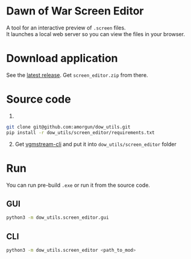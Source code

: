# Dawn of War Screen Editor
A tool for an interactive preview of `.screen` files.  
It launches a local web server so you can view the files in your browser.

# Download application
See the [latest release](https://github.com/amorgun/dow_utils/releases/tag/SE0.3).
Get `screen_editor.zip` from there.

# Source code
1. 
```bash
git clone git@github.com:amorgun/dow_utils.git
pip install -r dow_utils/screen_editor/requirements.txt
```
2. Get [vgmstream-cli](https://github.com/vgmstream/vgmstream) and put it into `dow_utils/screen_editor` folder

# Run
You can run pre-build `.exe` or run it from the source code.

## GUI
```bash
python3 -m dow_utils.screen_editor.gui
```

## CLI
```bash
python3 -m dow_utils.screen_editor <path_to_mod>
```
